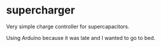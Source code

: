 supercharger
============

Very simple charge controller for supercapacitors.

Using Arduino because it was late and I wanted to go to bed.
